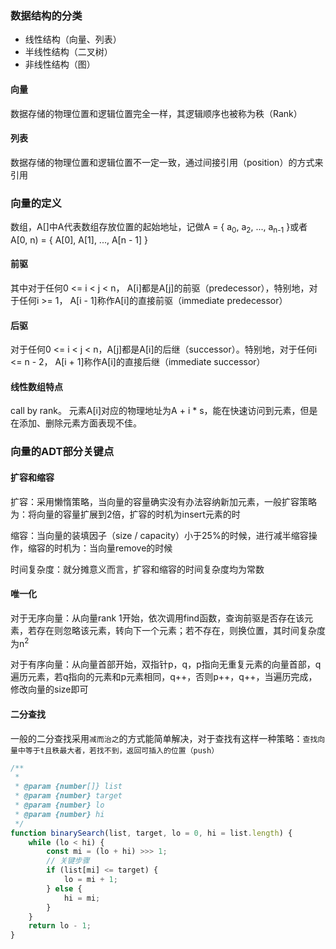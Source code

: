### 数据结构的分类
- 线性结构（向量、列表）
- 半线性结构（二叉树）
- 非线性结构（图）

#### 向量
数据存储的物理位置和逻辑位置完全一样，其逻辑顺序也被称为秩（Rank）

#### 列表
数据存储的物理位置和逻辑位置不一定一致，通过间接引用（position）的方式来引用

### 向量的定义
数组，A[]中A代表数组存放位置的起始地址，记做A = { a<sub>0</sub>, a<sub>2</sub>, ..., a<sub>n-1</sub> }或者
A[0, n) = { A[0], A[1], ..., A[n - 1] }


#### 前驱
其中对于任何0 <= i < j < n， A[i]都是A[j]的前驱（predecessor），特别地，对于任何i >= 1， A[i - 1]称作A[i]的直接前驱（immediate
predecessor）

#### 后驱
对于任何0 <= i < j < n，A[j]都是A[i]的后继（successor）。特别地，对于任何i <= n - 2， A[i + 1]称作A[i]的直接后继（immediate successor）

#### 线性数组特点
call by rank。 元素A[i]对应的物理地址为A + i * s，能在快速访问到元素，但是在添加、删除元素方面表现不佳。


### 向量的ADT部分关键点

#### 扩容和缩容
扩容：采用懒惰策略，当向量的容量确实没有办法容纳新加元素，一般扩容策略为：将向量的容量扩展到2倍，扩容的时机为insert元素的时


缩容：当向量的装填因子（size / capacity）小于25%的时候，进行减半缩容操作，缩容的时机为：当向量remove的时候


时间复杂度：就分摊意义而言，扩容和缩容的时间复杂度均为常数


#### 唯一化

对于无序向量：从向量rank 1开始，依次调用find函数，查询前驱是否存在该元素，若存在则忽略该元素，转向下一个元素；若不存在，则换位置，其时间复杂度为n<sup>2</sup>


对于有序向量：从向量首部开始，双指针p，q，p指向无重复元素的向量首部，q遍历元素，若q指向的元素和p元素相同，q++，否则p++，q++，当遍历完成，修改向量的size即可

#### 二分查找
一般的二分查找采用`减而治之`的方式能简单解决，对于查找有这样一种策略：`查找向量中等于t且秩最大者，若找不到，返回可插入的位置（push）`

```js
/**
 *
 * @param {number[]} list
 * @param {number} target
 * @param {number} lo
 * @param {number} hi
 */
function binarySearch(list, target, lo = 0, hi = list.length) {
    while (lo < hi) {
        const mi = (lo + hi) >>> 1;
        // 关键步骤
        if (list[mi] <= target) {
            lo = mi + 1;
        } else {
            hi = mi;
        }
    }
    return lo - 1;
}
```
